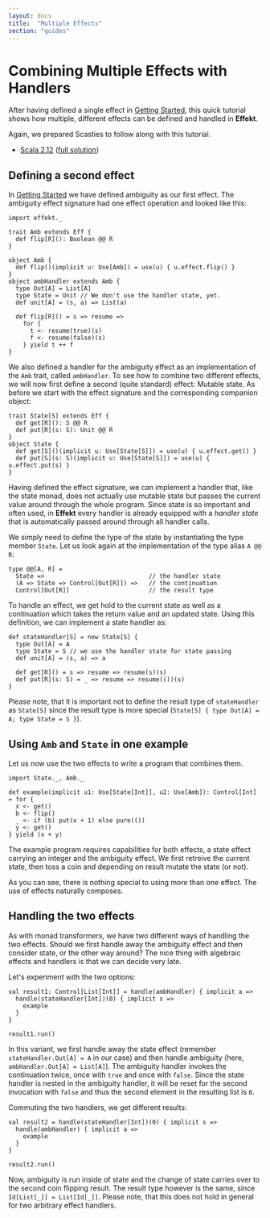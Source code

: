 ```yaml
---
layout: docs
title:  "Multiple Effects"
section: "guides"
---
```


# Combining Multiple Effects with Handlers
After having defined a single effect in [Getting Started](./first-effect), this quick tutorial shows how multiple, different effects can be defined and handled in **Effekt**.

Again, we prepared Scasties to follow along with this tutorial.

- [Scala 2.12](https://scastie.scala-lang.org/14UuWNqvSvu0g4seLZ4iug) ([full solution](https://scastie.scala-lang.org/3VsqIjFNTYeQ4HBc44wEpQ))

## Defining a second effect
In [Getting Started](./first-effect) we have defined ambiguity as our
first effect. The ambiguity effect signature had one effect operation
and looked like this:

```tut:invisible
import effekt._
```

```tut:book:silent
trait Amb extends Eff {
  def flip[R](): Boolean @@ R
}
```

```tut:invisible
object Amb {
  def flip()(implicit u: Use[Amb]) = use(u) { u.effect.flip() }
}
object ambHandler extends Amb {
  type Out[A] = List[A]
  type State = Unit // We don't use the handler state, yet.
  def unit[A] = (s, a) => List(a)

  def flip[R]() = s => resume =>
    for {
      t <- resume(true)(s)
      f <- resume(false)(s)
    } yield t ++ f
}
```
We also defined a handler for the ambiguity effect as an implementation
of the `Amb` trait, called `ambHandler`. To see how to combine two
different effects, we will now first define a second (quite standard)
effect: Mutable state. As before we start with the effect signature
and the corresponding companion object:

```tut:book:silent
trait State[S] extends Eff {
  def get[R](): S @@ R
  def put[R](s: S): Unit @@ R
}
object State {
  def get[S]()(implicit u: Use[State[S]]) = use(u) { u.effect.get() }
  def put[S](s: S)(implicit u: Use[State[S]]) = use(u) { u.effect.put(s) }
}
```
Having defined the effect signature, we can implement a handler that,
like the state monad, does not actually use mutable state but passes
the current value around through the whole program. Since state is so
important and often used, in **Effekt** every handler is already
equipped with a *handler state* that is automatically passed around
through all handler calls.

We simply need to define the type of the state by instantiating the
type member `State`. Let us look again at the implementation of the
type alias `A @@ R`:

```
type @@[A, R] =
  State =>                             // the handler state
  (A => State => Control[Out[R]]) =>   // the continuation
  Control[Out[R]]                      // the result type
```

To handle an effect, we get hold to the current state as well as a
continuation which takes the return value and an updated state.
Using this definition, we can implement a state handler as:

```tut:book:silent
def stateHandler[S] = new State[S] {
  type Out[A] = A
  type State = S // we use the handler state for state passing
  def unit[A] = (s, a) => a

  def get[R]() = s => resume => resume(s)(s)
  def put[R](s: S) = _ => resume => resume(())(s)
}
```

Please note, that it is important not to define the result type of
`stateHandler` as `State[S]` since the result type is more
special (`State[S] { type Out[A] = A; type State = S }`).

## Using `Amb` and `State` in one example
Let us now use the two effects to write a program that combines them.

```tut:book:silent
import State._, Amb._

def example(implicit u1: Use[State[Int]], u2: Use[Amb]): Control[Int] = for {
  x <- get()
  b <- flip()
  _ <- if (b) put(x + 1) else pure(())
  y <- get()
} yield (x + y)
```
The example program requires capabilities for both effects, a state
effect carrying an integer and the ambiguity effect. We first retreive
the current state, then toss a coin and depending on result mutate the
state (or not).

As you can see, there is nothing special to using more than one effect.
The use of effects naturally composes.

## Handling the two effects
As with monad transformers, we have two different ways of handling the
two effects. Should we first handle away the ambiguity effect and then
consider state, or the other way around? The nice thing with algebraic
effects and handlers is that we can decide very late.

Let's experiment with the two options:

```tut:book:silent
val result1: Control[List[Int]] = handle(ambHandler) { implicit a =>
  handle(stateHandler[Int])(0) { implicit s =>
    example
  }
}
```
```tut
result1.run()
```

In this variant, we first handle away the state effect (remember `stateHandler.Out[A] = A` in our case) and then handle ambiguity (here, `ambHandler.Out[A] = List[A]`).
The ambiguity handler invokes the continuation twice, once with `true`
and once with `false`. Since the state handler is nested in the
ambiguity handler, it will be reset for the second invocation with `false`
and thus the second element in the resulting list is `0`.

Commuting the two handlers, we get different results:

```tut:book:silent
val result2 = handle(stateHandler[Int])(0) { implicit s =>
  handle(ambHandler) { implicit a =>
    example
  }
}
```
```tut
result2.run()
```

Now, ambiguity is run inside of state and the change of state carries
over to the second coin flipping result. The result type however is the
same, since `Id[List[_]] = List[Id[_]]`. Please note, that this does
not hold in general for two arbitrary effect handlers.

